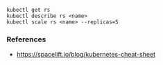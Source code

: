 ```
kubectl get rs
kubectl describe rs <name>
kubectl scale rs <name> --replicas=5
```

### References
- https://spacelift.io/blog/kubernetes-cheat-sheet
